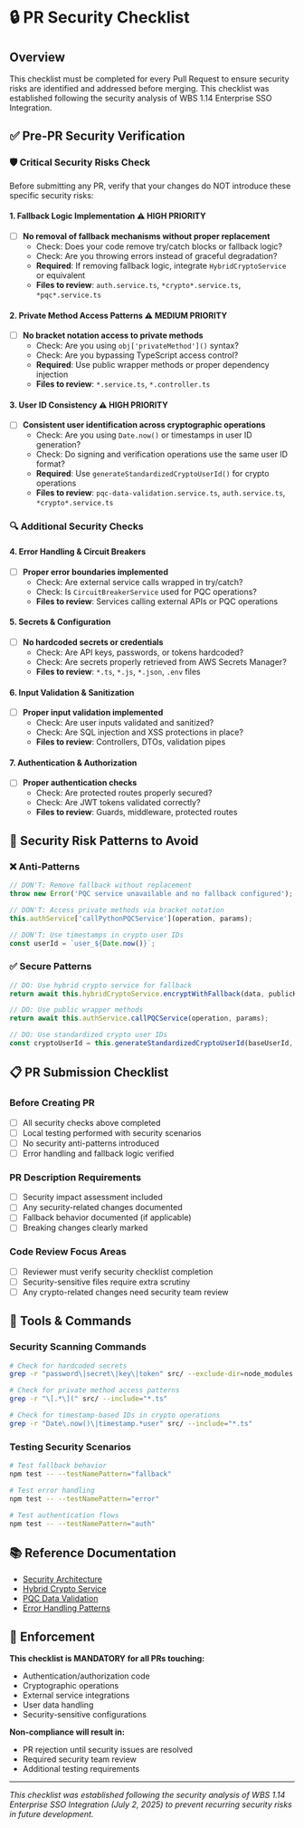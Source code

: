 # 🔒 PR Security Checklist

## Overview

This checklist must be completed for every Pull Request to ensure security risks are identified and addressed before merging. This checklist was established following the security analysis of WBS 1.14 Enterprise SSO Integration.

## ✅ Pre-PR Security Verification

### 🛡️ **Critical Security Risks Check**

Before submitting any PR, verify that your changes do NOT introduce these specific security risks:

#### **1. Fallback Logic Implementation** ⚠️ HIGH PRIORITY
- [ ] **No removal of fallback mechanisms without proper replacement**
  - Check: Does your code remove try/catch blocks or fallback logic?
  - Check: Are you throwing errors instead of graceful degradation?
  - **Required**: If removing fallback logic, integrate `HybridCryptoService` or equivalent
  - **Files to review**: `auth.service.ts`, `*crypto*.service.ts`, `*pqc*.service.ts`

#### **2. Private Method Access Patterns** ⚠️ MEDIUM PRIORITY  
- [ ] **No bracket notation access to private methods**
  - Check: Are you using `obj['privateMethod']()` syntax?
  - Check: Are you bypassing TypeScript access control?
  - **Required**: Use public wrapper methods or proper dependency injection
  - **Files to review**: `*.service.ts`, `*.controller.ts`

#### **3. User ID Consistency** ⚠️ HIGH PRIORITY
- [ ] **Consistent user identification across cryptographic operations**
  - Check: Are you using `Date.now()` or timestamps in user ID generation?
  - Check: Do signing and verification operations use the same user ID format?
  - **Required**: Use `generateStandardizedCryptoUserId()` for crypto operations
  - **Files to review**: `pqc-data-validation.service.ts`, `auth.service.ts`, `*crypto*.service.ts`

### 🔍 **Additional Security Checks**

#### **4. Error Handling & Circuit Breakers**
- [ ] **Proper error boundaries implemented**
  - Check: Are external service calls wrapped in try/catch?
  - Check: Is `CircuitBreakerService` used for PQC operations?
  - **Files to review**: Services calling external APIs or PQC operations

#### **5. Secrets & Configuration**
- [ ] **No hardcoded secrets or credentials**
  - Check: Are API keys, passwords, or tokens hardcoded?
  - Check: Are secrets properly retrieved from AWS Secrets Manager?
  - **Files to review**: `*.ts`, `*.js`, `*.json`, `.env` files

#### **6. Input Validation & Sanitization**
- [ ] **Proper input validation implemented**
  - Check: Are user inputs validated and sanitized?
  - Check: Are SQL injection and XSS protections in place?
  - **Files to review**: Controllers, DTOs, validation pipes

#### **7. Authentication & Authorization**
- [ ] **Proper authentication checks**
  - Check: Are protected routes properly secured?
  - Check: Are JWT tokens validated correctly?
  - **Files to review**: Guards, middleware, protected routes

## 🚨 **Security Risk Patterns to Avoid**

### ❌ **Anti-Patterns**
```typescript
// DON'T: Remove fallback without replacement
throw new Error('PQC service unavailable and no fallback configured');

// DON'T: Access private methods via bracket notation  
this.authService['callPythonPQCService'](operation, params);

// DON'T: Use timestamps in crypto user IDs
const userId = `user_${Date.now()}`;
```

### ✅ **Secure Patterns**
```typescript
// DO: Use hybrid crypto service for fallback
return await this.hybridCryptoService.encryptWithFallback(data, publicKey);

// DO: Use public wrapper methods
return await this.authService.callPQCService(operation, params);

// DO: Use standardized crypto user IDs
const cryptoUserId = this.generateStandardizedCryptoUserId(baseUserId, 'ML-DSA-65', 'signing');
```

## 📋 **PR Submission Checklist**

### **Before Creating PR**
- [ ] All security checks above completed
- [ ] Local testing performed with security scenarios
- [ ] No security anti-patterns introduced
- [ ] Error handling and fallback logic verified

### **PR Description Requirements**
- [ ] Security impact assessment included
- [ ] Any security-related changes documented
- [ ] Fallback behavior documented (if applicable)
- [ ] Breaking changes clearly marked

### **Code Review Focus Areas**
- [ ] Reviewer must verify security checklist completion
- [ ] Security-sensitive files require extra scrutiny
- [ ] Any crypto-related changes need security team review

## 🔧 **Tools & Commands**

### **Security Scanning Commands**
```bash
# Check for hardcoded secrets
grep -r "password\|secret\|key\|token" src/ --exclude-dir=node_modules

# Check for private method access patterns
grep -r "\[.*\](" src/ --include="*.ts"

# Check for timestamp-based IDs in crypto operations
grep -r "Date\.now()\|timestamp.*user" src/ --include="*.ts"
```

### **Testing Security Scenarios**
```bash
# Test fallback behavior
npm test -- --testNamePattern="fallback"

# Test error handling
npm test -- --testNamePattern="error"

# Test authentication flows
npm test -- --testNamePattern="auth"
```

## 📚 **Reference Documentation**

- [Security Architecture](./SECURITY.md)
- [Hybrid Crypto Service](../src/portal/portal-backend/src/services/hybrid-crypto.service.ts)
- [PQC Data Validation](../src/portal/portal-backend/src/services/pqc-data-validation.service.ts)
- [Error Handling Patterns](../src/portal/portal-backend/src/errors/)

## 🎯 **Enforcement**

**This checklist is MANDATORY for all PRs touching:**
- Authentication/authorization code
- Cryptographic operations
- External service integrations
- User data handling
- Security-sensitive configurations

**Non-compliance will result in:**
- PR rejection until security issues are resolved
- Required security team review
- Additional testing requirements

---

*This checklist was established following the security analysis of WBS 1.14 Enterprise SSO Integration (July 2, 2025) to prevent recurring security risks in future development.*
